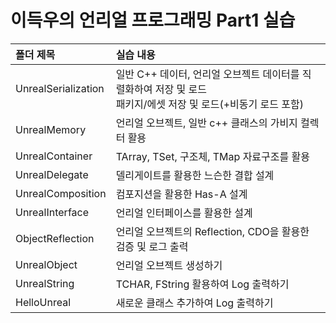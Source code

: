 # 이득우의 언리얼 프로그래밍 Part1 실습

| <b>폴더 제목</b> |  <b>실습 내용</b> |
| :-------------- | :------------------ |
| UnrealSerialization        | 일반 C++ 데이터, 언리얼 오브젝트 데이터를 직렬화하여 저장 및 로드 </br> 패키지/에셋 저장 및 로드(+비동기 로드 포함)  |
| UnrealMemory        | 언리얼 오브젝트, 일반 c++ 클래스의 가비지 컬렉터 활용  |
| UnrealContainer        | TArray, TSet, 구조체, TMap 자료구조를 활용  |
| UnrealDelegate        | 델리게이트를 활용한 느슨한 결합 설계  |
| UnrealComposition        | 컴포지션을 활용한 Has-A 설계  |
| UnrealInterface        | 언리얼 인터페이스를 활용한 설계  |
| ObjectReflection        | 언리얼 오브젝트의 Reflection, CDO을 활용한 검증 및 로그 출력  |
| UnrealObject        | 언리얼 오브젝트 생성하기 |
| UnrealString        | TCHAR, FString 활용하여 Log 출력하기 |
| HelloUnreal        | 새로운 클래스 추가하여 Log 출력하기 |
